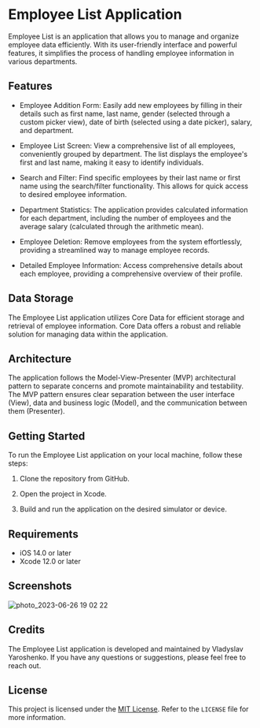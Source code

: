 # Employee List Application

Employee List is an application that allows you to manage and organize employee data efficiently. With its user-friendly interface and powerful features, it simplifies the process of handling employee information in various departments.

## Features

- Employee Addition Form: Easily add new employees by filling in their details such as first name, last name, gender (selected through a custom picker view), date of birth (selected using a date picker), salary, and department.

- Employee List Screen: View a comprehensive list of all employees, conveniently grouped by department. The list displays the employee's first and last name, making it easy to identify individuals.

- Search and Filter: Find specific employees by their last name or first name using the search/filter functionality. This allows for quick access to desired employee information.

- Department Statistics: The application provides calculated information for each department, including the number of employees and the average salary (calculated through the arithmetic mean).

- Employee Deletion: Remove employees from the system effortlessly, providing a streamlined way to manage employee records.

- Detailed Employee Information: Access comprehensive details about each employee, providing a comprehensive overview of their profile.

## Data Storage

The Employee List application utilizes Core Data for efficient storage and retrieval of employee information. Core Data offers a robust and reliable solution for managing data within the application.

## Architecture

The application follows the Model-View-Presenter (MVP) architectural pattern to separate concerns and promote maintainability and testability. The MVP pattern ensures clear separation between the user interface (View), data and business logic (Model), and the communication between them (Presenter).

## Getting Started

To run the Employee List application on your local machine, follow these steps:

1. Clone the repository from GitHub.

2. Open the project in Xcode.

3. Build and run the application on the desired simulator or device.

## Requirements

- iOS 14.0 or later
- Xcode 12.0 or later

## Screenshots

![photo_2023-06-26 19 02 22](https://github.com/Vladyslav-Yaroshenko/EmployeeListApp/assets/106316686/7a046258-da06-461a-89bd-f509b793e2de)

## Credits

The Employee List application is developed and maintained by Vladyslav Yaroshenko. If you have any questions or suggestions, please feel free to reach out.

## License

This project is licensed under the [MIT License](https://opensource.org/licenses/MIT). Refer to the `LICENSE` file for more information.
